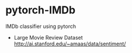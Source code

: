 # pytorch-IMDb
IMDb classifier using pytorch

* Large Movie Review Dataset  
http://ai.stanford.edu/~amaas/data/sentiment/
